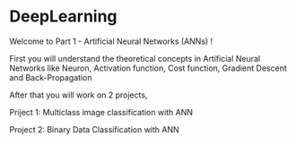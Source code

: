 # DeepLearning

Welcome to Part 1 - Artificial Neural Networks (ANNs) !

First you will understand the theoretical concepts in Artificial Neural Networks like Neuron, Activation function, Cost function, Gradient Descent and Back-Propagation

After that you will work on 2 projects,

Priject 1: Multiclass image classification with ANN

Project 2: Binary Data Classification with ANN
